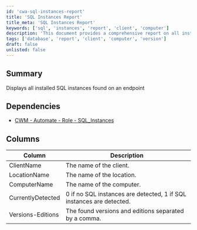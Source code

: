```yaml
---
id: 'cwa-sql-instances-report'
title: 'SQL Instances Report'
title_meta: 'SQL Instances Report'
keywords: ['sql', 'instances', 'report', 'client', 'computer']
description: 'This document provides a comprehensive report on all installed SQL instances found on an endpoint, detailing client names, location names, computer names, detection status, and the versions and editions of SQL instances detected.'
tags: ['database', 'report', 'client', 'computer', 'version']
draft: false
unlisted: false
---
```

## Summary

Displays all installed SQL instances found on an endpoint

## Dependencies

- [CWM - Automate - Role - SQL_Instances](https://proval.itglue.com/DOC-5078775-12325244)

## Columns

| Column               | Description                                                                 |
|---------------------|-----------------------------------------------------------------------------|
| ClientName          | The name of the client.                                                    |
| LocationName        | The name of the location.                                                  |
| ComputerName        | The name of the computer.                                                  |
| CurrentlyDetected    | 0 if no SQL instances are detected, 1 if SQL instances are detected.       |
| Versions-Editions   | The found versions and editions separated by a comma.                      |



